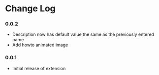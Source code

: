 # Change Log

### 0.0.2

* Description now has default value the same as the previously entered name
* Add howto animated image

### 0.0.1

* Initial release of extension
